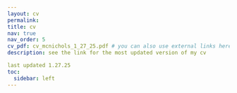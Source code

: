 ```yaml
---
layout: cv
permalink: 
title: cv
nav: true
nav_order: 5
cv_pdf: cv_mcnichols_1_27_25.pdf # you can also use external links here
description: see the link for the most updated version of my cv

last updated 1.27.25
toc:
  sidebar: left
---
```

